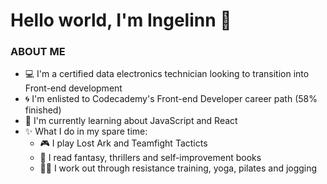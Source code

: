 # Hello world, I'm Ingelinn 👋

### ABOUT ME

* 💻 I'm a certified data electronics technician looking to transition into Front-end development
* 🌀 I'm enlisted to Codecademy's Front-end Developer career path (58% finished)
* 🌱 I'm currently learning about JavaScript and React
* ✨ What I do in my spare time:
  - 🎮 I play Lost Ark and Teamfight Tacticts
  - 📖 I read fantasy, thrillers and self-improvement books
  - 🏋️‍♀️ I work out through resistance training, yoga, pilates and jogging
